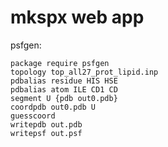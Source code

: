 # mkspx web app

psfgen:

```psfgen
package require psfgen
topology top_all27_prot_lipid.inp
pdbalias residue HIS HSE
pdbalias atom ILE CD1 CD
segment U {pdb out0.pdb}
coordpdb out0.pdb U
guesscoord
writepdb out.pdb
writepsf out.psf
```
